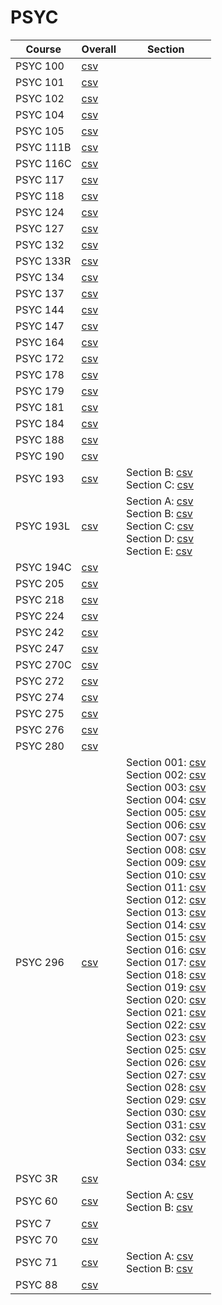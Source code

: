 # PSYC

| Course | Overall | Section |
| ------ | ------- | ------- |
| PSYC 100 | [csv](https://github.com/UCSD-Historical-Enrollment-Data/2024Spring/blob/main/overall/PSYC%20100.csv) |  |
| PSYC 101 | [csv](https://github.com/UCSD-Historical-Enrollment-Data/2024Spring/blob/main/overall/PSYC%20101.csv) |  |
| PSYC 102 | [csv](https://github.com/UCSD-Historical-Enrollment-Data/2024Spring/blob/main/overall/PSYC%20102.csv) |  |
| PSYC 104 | [csv](https://github.com/UCSD-Historical-Enrollment-Data/2024Spring/blob/main/overall/PSYC%20104.csv) |  |
| PSYC 105 | [csv](https://github.com/UCSD-Historical-Enrollment-Data/2024Spring/blob/main/overall/PSYC%20105.csv) |  |
| PSYC 111B | [csv](https://github.com/UCSD-Historical-Enrollment-Data/2024Spring/blob/main/overall/PSYC%20111B.csv) |  |
| PSYC 116C | [csv](https://github.com/UCSD-Historical-Enrollment-Data/2024Spring/blob/main/overall/PSYC%20116C.csv) |  |
| PSYC 117 | [csv](https://github.com/UCSD-Historical-Enrollment-Data/2024Spring/blob/main/overall/PSYC%20117.csv) |  |
| PSYC 118 | [csv](https://github.com/UCSD-Historical-Enrollment-Data/2024Spring/blob/main/overall/PSYC%20118.csv) |  |
| PSYC 124 | [csv](https://github.com/UCSD-Historical-Enrollment-Data/2024Spring/blob/main/overall/PSYC%20124.csv) |  |
| PSYC 127 | [csv](https://github.com/UCSD-Historical-Enrollment-Data/2024Spring/blob/main/overall/PSYC%20127.csv) |  |
| PSYC 132 | [csv](https://github.com/UCSD-Historical-Enrollment-Data/2024Spring/blob/main/overall/PSYC%20132.csv) |  |
| PSYC 133R | [csv](https://github.com/UCSD-Historical-Enrollment-Data/2024Spring/blob/main/overall/PSYC%20133R.csv) |  |
| PSYC 134 | [csv](https://github.com/UCSD-Historical-Enrollment-Data/2024Spring/blob/main/overall/PSYC%20134.csv) |  |
| PSYC 137 | [csv](https://github.com/UCSD-Historical-Enrollment-Data/2024Spring/blob/main/overall/PSYC%20137.csv) |  |
| PSYC 144 | [csv](https://github.com/UCSD-Historical-Enrollment-Data/2024Spring/blob/main/overall/PSYC%20144.csv) |  |
| PSYC 147 | [csv](https://github.com/UCSD-Historical-Enrollment-Data/2024Spring/blob/main/overall/PSYC%20147.csv) |  |
| PSYC 164 | [csv](https://github.com/UCSD-Historical-Enrollment-Data/2024Spring/blob/main/overall/PSYC%20164.csv) |  |
| PSYC 172 | [csv](https://github.com/UCSD-Historical-Enrollment-Data/2024Spring/blob/main/overall/PSYC%20172.csv) |  |
| PSYC 178 | [csv](https://github.com/UCSD-Historical-Enrollment-Data/2024Spring/blob/main/overall/PSYC%20178.csv) |  |
| PSYC 179 | [csv](https://github.com/UCSD-Historical-Enrollment-Data/2024Spring/blob/main/overall/PSYC%20179.csv) |  |
| PSYC 181 | [csv](https://github.com/UCSD-Historical-Enrollment-Data/2024Spring/blob/main/overall/PSYC%20181.csv) |  |
| PSYC 184 | [csv](https://github.com/UCSD-Historical-Enrollment-Data/2024Spring/blob/main/overall/PSYC%20184.csv) |  |
| PSYC 188 | [csv](https://github.com/UCSD-Historical-Enrollment-Data/2024Spring/blob/main/overall/PSYC%20188.csv) |  |
| PSYC 190 | [csv](https://github.com/UCSD-Historical-Enrollment-Data/2024Spring/blob/main/overall/PSYC%20190.csv) |  |
| PSYC 193 | [csv](https://github.com/UCSD-Historical-Enrollment-Data/2024Spring/blob/main/overall/PSYC%20193.csv) | Section B: [csv](https://github.com/UCSD-Historical-Enrollment-Data/2024Spring/blob/main/section/PSYC%20193_B.csv)<br>Section C: [csv](https://github.com/UCSD-Historical-Enrollment-Data/2024Spring/blob/main/section/PSYC%20193_C.csv) |
| PSYC 193L | [csv](https://github.com/UCSD-Historical-Enrollment-Data/2024Spring/blob/main/overall/PSYC%20193L.csv) | Section A: [csv](https://github.com/UCSD-Historical-Enrollment-Data/2024Spring/blob/main/section/PSYC%20193L_A.csv)<br>Section B: [csv](https://github.com/UCSD-Historical-Enrollment-Data/2024Spring/blob/main/section/PSYC%20193L_B.csv)<br>Section C: [csv](https://github.com/UCSD-Historical-Enrollment-Data/2024Spring/blob/main/section/PSYC%20193L_C.csv)<br>Section D: [csv](https://github.com/UCSD-Historical-Enrollment-Data/2024Spring/blob/main/section/PSYC%20193L_D.csv)<br>Section E: [csv](https://github.com/UCSD-Historical-Enrollment-Data/2024Spring/blob/main/section/PSYC%20193L_E.csv) |
| PSYC 194C | [csv](https://github.com/UCSD-Historical-Enrollment-Data/2024Spring/blob/main/overall/PSYC%20194C.csv) |  |
| PSYC 205 | [csv](https://github.com/UCSD-Historical-Enrollment-Data/2024Spring/blob/main/overall/PSYC%20205.csv) |  |
| PSYC 218 | [csv](https://github.com/UCSD-Historical-Enrollment-Data/2024Spring/blob/main/overall/PSYC%20218.csv) |  |
| PSYC 224 | [csv](https://github.com/UCSD-Historical-Enrollment-Data/2024Spring/blob/main/overall/PSYC%20224.csv) |  |
| PSYC 242 | [csv](https://github.com/UCSD-Historical-Enrollment-Data/2024Spring/blob/main/overall/PSYC%20242.csv) |  |
| PSYC 247 | [csv](https://github.com/UCSD-Historical-Enrollment-Data/2024Spring/blob/main/overall/PSYC%20247.csv) |  |
| PSYC 270C | [csv](https://github.com/UCSD-Historical-Enrollment-Data/2024Spring/blob/main/overall/PSYC%20270C.csv) |  |
| PSYC 272 | [csv](https://github.com/UCSD-Historical-Enrollment-Data/2024Spring/blob/main/overall/PSYC%20272.csv) |  |
| PSYC 274 | [csv](https://github.com/UCSD-Historical-Enrollment-Data/2024Spring/blob/main/overall/PSYC%20274.csv) |  |
| PSYC 275 | [csv](https://github.com/UCSD-Historical-Enrollment-Data/2024Spring/blob/main/overall/PSYC%20275.csv) |  |
| PSYC 276 | [csv](https://github.com/UCSD-Historical-Enrollment-Data/2024Spring/blob/main/overall/PSYC%20276.csv) |  |
| PSYC 280 | [csv](https://github.com/UCSD-Historical-Enrollment-Data/2024Spring/blob/main/overall/PSYC%20280.csv) |  |
| PSYC 296 | [csv](https://github.com/UCSD-Historical-Enrollment-Data/2024Spring/blob/main/overall/PSYC%20296.csv) | Section 001: [csv](https://github.com/UCSD-Historical-Enrollment-Data/2024Spring/blob/main/section/PSYC%20296_001.csv)<br>Section 002: [csv](https://github.com/UCSD-Historical-Enrollment-Data/2024Spring/blob/main/section/PSYC%20296_002.csv)<br>Section 003: [csv](https://github.com/UCSD-Historical-Enrollment-Data/2024Spring/blob/main/section/PSYC%20296_003.csv)<br>Section 004: [csv](https://github.com/UCSD-Historical-Enrollment-Data/2024Spring/blob/main/section/PSYC%20296_004.csv)<br>Section 005: [csv](https://github.com/UCSD-Historical-Enrollment-Data/2024Spring/blob/main/section/PSYC%20296_005.csv)<br>Section 006: [csv](https://github.com/UCSD-Historical-Enrollment-Data/2024Spring/blob/main/section/PSYC%20296_006.csv)<br>Section 007: [csv](https://github.com/UCSD-Historical-Enrollment-Data/2024Spring/blob/main/section/PSYC%20296_007.csv)<br>Section 008: [csv](https://github.com/UCSD-Historical-Enrollment-Data/2024Spring/blob/main/section/PSYC%20296_008.csv)<br>Section 009: [csv](https://github.com/UCSD-Historical-Enrollment-Data/2024Spring/blob/main/section/PSYC%20296_009.csv)<br>Section 010: [csv](https://github.com/UCSD-Historical-Enrollment-Data/2024Spring/blob/main/section/PSYC%20296_010.csv)<br>Section 011: [csv](https://github.com/UCSD-Historical-Enrollment-Data/2024Spring/blob/main/section/PSYC%20296_011.csv)<br>Section 012: [csv](https://github.com/UCSD-Historical-Enrollment-Data/2024Spring/blob/main/section/PSYC%20296_012.csv)<br>Section 013: [csv](https://github.com/UCSD-Historical-Enrollment-Data/2024Spring/blob/main/section/PSYC%20296_013.csv)<br>Section 014: [csv](https://github.com/UCSD-Historical-Enrollment-Data/2024Spring/blob/main/section/PSYC%20296_014.csv)<br>Section 015: [csv](https://github.com/UCSD-Historical-Enrollment-Data/2024Spring/blob/main/section/PSYC%20296_015.csv)<br>Section 016: [csv](https://github.com/UCSD-Historical-Enrollment-Data/2024Spring/blob/main/section/PSYC%20296_016.csv)<br>Section 017: [csv](https://github.com/UCSD-Historical-Enrollment-Data/2024Spring/blob/main/section/PSYC%20296_017.csv)<br>Section 018: [csv](https://github.com/UCSD-Historical-Enrollment-Data/2024Spring/blob/main/section/PSYC%20296_018.csv)<br>Section 019: [csv](https://github.com/UCSD-Historical-Enrollment-Data/2024Spring/blob/main/section/PSYC%20296_019.csv)<br>Section 020: [csv](https://github.com/UCSD-Historical-Enrollment-Data/2024Spring/blob/main/section/PSYC%20296_020.csv)<br>Section 021: [csv](https://github.com/UCSD-Historical-Enrollment-Data/2024Spring/blob/main/section/PSYC%20296_021.csv)<br>Section 022: [csv](https://github.com/UCSD-Historical-Enrollment-Data/2024Spring/blob/main/section/PSYC%20296_022.csv)<br>Section 023: [csv](https://github.com/UCSD-Historical-Enrollment-Data/2024Spring/blob/main/section/PSYC%20296_023.csv)<br>Section 025: [csv](https://github.com/UCSD-Historical-Enrollment-Data/2024Spring/blob/main/section/PSYC%20296_025.csv)<br>Section 026: [csv](https://github.com/UCSD-Historical-Enrollment-Data/2024Spring/blob/main/section/PSYC%20296_026.csv)<br>Section 027: [csv](https://github.com/UCSD-Historical-Enrollment-Data/2024Spring/blob/main/section/PSYC%20296_027.csv)<br>Section 028: [csv](https://github.com/UCSD-Historical-Enrollment-Data/2024Spring/blob/main/section/PSYC%20296_028.csv)<br>Section 029: [csv](https://github.com/UCSD-Historical-Enrollment-Data/2024Spring/blob/main/section/PSYC%20296_029.csv)<br>Section 030: [csv](https://github.com/UCSD-Historical-Enrollment-Data/2024Spring/blob/main/section/PSYC%20296_030.csv)<br>Section 031: [csv](https://github.com/UCSD-Historical-Enrollment-Data/2024Spring/blob/main/section/PSYC%20296_031.csv)<br>Section 032: [csv](https://github.com/UCSD-Historical-Enrollment-Data/2024Spring/blob/main/section/PSYC%20296_032.csv)<br>Section 033: [csv](https://github.com/UCSD-Historical-Enrollment-Data/2024Spring/blob/main/section/PSYC%20296_033.csv)<br>Section 034: [csv](https://github.com/UCSD-Historical-Enrollment-Data/2024Spring/blob/main/section/PSYC%20296_034.csv) |
| PSYC 3R | [csv](https://github.com/UCSD-Historical-Enrollment-Data/2024Spring/blob/main/overall/PSYC%203R.csv) |  |
| PSYC 60 | [csv](https://github.com/UCSD-Historical-Enrollment-Data/2024Spring/blob/main/overall/PSYC%2060.csv) | Section A: [csv](https://github.com/UCSD-Historical-Enrollment-Data/2024Spring/blob/main/section/PSYC%2060_A.csv)<br>Section B: [csv](https://github.com/UCSD-Historical-Enrollment-Data/2024Spring/blob/main/section/PSYC%2060_B.csv) |
| PSYC 7 | [csv](https://github.com/UCSD-Historical-Enrollment-Data/2024Spring/blob/main/overall/PSYC%207.csv) |  |
| PSYC 70 | [csv](https://github.com/UCSD-Historical-Enrollment-Data/2024Spring/blob/main/overall/PSYC%2070.csv) |  |
| PSYC 71 | [csv](https://github.com/UCSD-Historical-Enrollment-Data/2024Spring/blob/main/overall/PSYC%2071.csv) | Section A: [csv](https://github.com/UCSD-Historical-Enrollment-Data/2024Spring/blob/main/section/PSYC%2071_A.csv)<br>Section B: [csv](https://github.com/UCSD-Historical-Enrollment-Data/2024Spring/blob/main/section/PSYC%2071_B.csv) |
| PSYC 88 | [csv](https://github.com/UCSD-Historical-Enrollment-Data/2024Spring/blob/main/overall/PSYC%2088.csv) |  |
